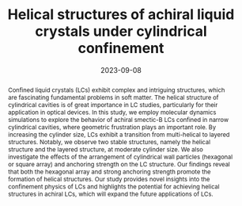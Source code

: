 ---
title: Helical structures of achiral liquid crystals under cylindrical confinement
authors:
- Ming Zhou
- Yu-Wei Sun
- Zhan-Wei Li
- You-Liang Zhu
- Bing Li
- Zhao-Yan Sun
date: 2023-09-08
doi: 10.1063/5.0169062
publish_types: 期刊文章
publication: The Journal of Chemical Physics
publication_short: The Journal of Chemical Physics
abstract: Confined liquid crystals (LCs) exhibit complex and intriguing  structures, which are fascinating fundamental problems in soft matter.  The helical structure of cylindrical cavities is of great importance in  LC studies, particularly for their application in optical devices. In  this study, we employ molecular dynamics simulations to explore the  behavior of achiral smectic-B LCs confined in narrow cylindrical  cavities, where geometric frustration plays an important role. By  increasing the cylinder size, LCs exhibit a transition from  multi-helical to layered structures. Notably, we observe two stable  structures, namely the helical structure and the layered structure, at  moderate cylinder size. We also investigate the effects of the  arrangement of cylindrical wall particles (hexagonal or square array)  and anchoring strength on the LC structure. Our findings reveal that  both the hexagonal array and strong anchoring strength promote the  formation of helical structures. Our study provides novel insights into  the confinement physics of LCs and highlights the potential for  achieving helical structures in achiral LCs, which will expand the  future applications of LCs.
url_pdf: https://doi.org/10.1063/5.0169062
---